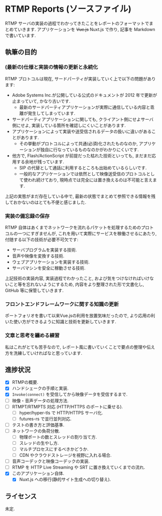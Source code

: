 # RTMP Reports (ソースファイル)

RTMP サーバの実装の過程でわかってきたことをレポートのフォーマットでまとめていきます. アプリケーションを ~~Vue.js~~ Nuxt.js で作り, 記事を Markdown で書いています.

## 執筆の目的

### (最新の)仕様と実装の情報の更新と永続化

RTMP プロトコルは現在, サードパーティが実装していく上で以下の問題があります:

* Adobe Systems Inc.が公開している公式のドキュメントが 2012 年で更新が止まっていて, かなり古いです.
  * 最新のサードパーティアプリケーションが実際に通信している内容と乖離が発生してしまっています.
* サードパーティアプリケーションに関しても, クライアント側にせよサーバ側にせよ, 実装している箇所を確認しにくいことがあります.
* アプリケーションによって実装や送受信されるデータの扱いに違いがあることがあります.
  * その挙動がプロトコルによって共通(必須)化されたものなのか, アプリケーションが独自に行なっているものなのかがわかりにくいです.
* 他方で, Flash/ActionScript が前提だった枯れた技術といっても, まだまだ応用する余地が残っています.
  * SIP の代替として通話に利用するところも出始めているらしいです.
  * 一般的なアプリケーションでは依然として映像送受信のプロトコルとして使われ続けており, 現時点では完全には置き換えるのは不可能と言えます.

上記の実態がまだ存在している中で, 最新の状態でまとめて参照できる情報を残しておかないのはとても不便と感じました.

### 実装の備忘録の保存

RTMP 自体はあくまでネットワークを流れるパケットを処理するためのプロトコルの一つにすぎませんが, これを用いて実際にサービスを稼働させるにあたり, 付随する以下の技術が必要不可欠です:

* サーバプログラムを実装する技術.
* 音声や映像を変換する技術.
* ウェブアプリケーションを実装する技術.
* サーバマシンを安全に稼動させる技術.

上記技術の実装内容, 実装過程でわかったこと, および気をつけなければいけないこと等を忘れないようにするため, 内容をより整理された形で文書化し, GitHub 等に保管していきます.

### フロントエンドフレームワークに関する知識の更新

ポートフォリオを書いて以来Vue.jsの利用を放置気味だったので, より応用の利いた使い方ができるように知識と技術を更新していきます.

### 文章と思考を纏める練習

私はこれがとても苦手なので, レポート風に書いていくことで要点の整理や伝え方を洗練していければなと思っています.

## 進捗状況

- [x] RTMPの概要.
- [x] ハンドシェークの手順と実装.
- [x] `Invoke(connect)` を受信してから映像データを受信するまで.
- [ ] 映像・音声データの処理方法.
- [ ] RTMPT/RTMPTS 対応 (HTTP/HTTPS のポートに乗せる).
  - [ ] hyper/hyper-tls で HTTP/HTTPS サーバ化.
  - [ ] futures-rs で並行並列対応.
- [ ] テストの書き方と評価基準.
- [ ] ネットワークの負荷分散.
  - [ ] 物理ポートの数とスレッドの割り当て方.
  - [ ] スレッドの生やし方.
  - [ ] マルチプロセスにするべきかどうか.
  - [ ] CDN やクラウドストレージを視野に入れる場合.
- [ ] 音声コーデックと映像コーデックの実装.
- [ ] RTMP を HTTP Live Streaming や SRT に置き換えていくまでの流れ.
- [x] このアプリケーション自体.
  - [x] Nuxt.js への移行(静的サイト生成への切り替え).

## ライセンス

未定.
